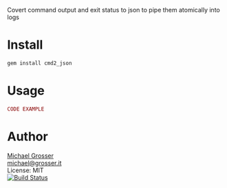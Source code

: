 Covert command output and exit status to json to pipe them atomically into logs

Install
=======

```Bash
gem install cmd2_json
```

Usage
=====

```Ruby
CODE EXAMPLE
```

Author
======
[Michael Grosser](http://grosser.it)<br/>
michael@grosser.it<br/>
License: MIT<br/>
[![Build Status](https://travis-ci.org/grosser/cmd2_json.png)](https://travis-ci.org/grosser/cmd2_json)
